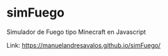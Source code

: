 # simFuego
Simulador de Fuego tipo Minecraft en Javascript

Link: https://manuelandresavalos.github.io/simFuego/
